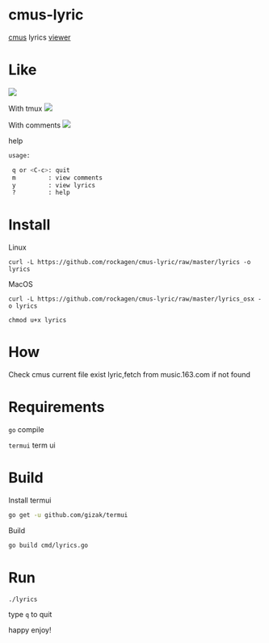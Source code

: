 # cmus-lyric
[cmus](https://cmus.github.io/) lyrics [viewer](https://asciinema.org/a/69vGAibC1uvkDBR7WuSecbydd)


# Like
![](https://i.imgur.com/WNxuUZ7.png)

With tmux 
![](https://i.imgur.com/wL3tPZa.png)

With comments
![](https://i.imgur.com/UUUf9lZ.png)

help
```bash
usage:

 q or <C-c>: quit
 m         : view comments
 y         : view lyrics
 ?         : help


```


# Install
Linux

`curl -L https://github.com/rockagen/cmus-lyric/raw/master/lyrics -o lyrics`

MacOS

`curl -L https://github.com/rockagen/cmus-lyric/raw/master/lyrics_osx -o lyrics`


`chmod u+x lyrics`


# How
Check cmus current file exist lyric,fetch from music.163.com if not found

# Requirements
`go` compile 

`termui` term ui


# Build
Install termui
```bash
go get -u github.com/gizak/termui
```

Build
```bash
go build cmd/lyrics.go
```

# Run
`./lyrics`

type `q` to quit


happy enjoy!
